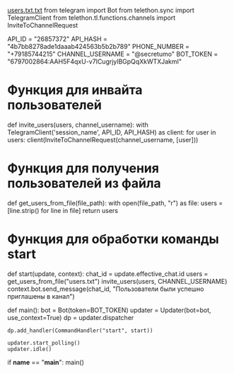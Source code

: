 [users.txt.txt](https://github.com/SalamandraLTD/ubiquitous-rotary-phone/files/15438814/users.txt.txt)
from telegram import Bot
from telethon.sync import TelegramClient
from telethon.tl.functions.channels import InviteToChannelRequest

API_ID = "26857372"
API_HASH = "4b7bb8278ade1daaab424563b5b2b789"
PHONE_NUMBER = "+79185744215"
CHANNEL_USERNAME = "@secretumo"
BOT_TOKEN = "6797002864:AAH5F4qxU-v7ICugrjylBGpQqXkWTXJakmI"

# Функция для инвайта пользователей
def invite_users(users, channel_username):
    with TelegramClient('session_name', API_ID, API_HASH) as client:
        for user in users:
            client(InviteToChannelRequest(channel_username, [user]))

# Функция для получения пользователей из файла
def get_users_from_file(file_path):
    with open(file_path, "r") as file:
        users = [line.strip() for line in file]
    return users

# Функция для обработки команды start
def start(update, context):
    chat_id = update.effective_chat.id
    users = get_users_from_file("users.txt")
    invite_users(users, CHANNEL_USERNAME)
    context.bot.send_message(chat_id, "Пользователи были успешно приглашены в канал")

def main():
    bot = Bot(token=BOT_TOKEN)
    updater = Updater(bot=bot, use_context=True)
    dp = updater.dispatcher

    dp.add_handler(CommandHandler("start", start))

    updater.start_polling()
    updater.idle()

if __name__ == "__main__":
    main()
